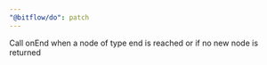 ```yaml
---
"@bitflow/do": patch
---
```


Call onEnd when a node of type end is reached or if no new node is returned
